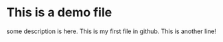 # This is a demo file

some description  is here. This is my first file in github.
This is another line!
